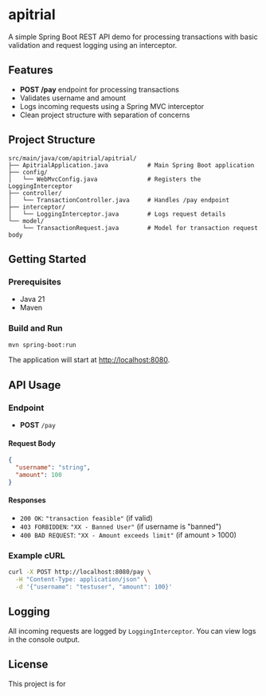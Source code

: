 # apitrial

A simple Spring Boot REST API demo for processing transactions with basic validation and request logging using an interceptor.

## Features

- **POST /pay** endpoint for processing transactions
- Validates username and amount
- Logs incoming requests using a Spring MVC interceptor
- Clean project structure with separation of concerns

## Project Structure

```
src/main/java/com/apitrial/apitrial/
├── ApitrialApplication.java           # Main Spring Boot application
├── config/
│   └── WebMvcConfig.java              # Registers the LoggingInterceptor
├── controller/
│   └── TransactionController.java     # Handles /pay endpoint
├── interceptor/
│   └── LoggingInterceptor.java        # Logs request details
└── model/
    └── TransactionRequest.java        # Model for transaction request body
```

## Getting Started

### Prerequisites

- Java 21
- Maven

### Build and Run

```bash
mvn spring-boot:run
```

The application will start at [http://localhost:8080](http://localhost:8080).

## API Usage

### Endpoint

- **POST** `/pay`

#### Request Body

```json
{
  "username": "string",
  "amount": 100
}
```

#### Responses

- `200 OK`: `"transaction feasible"` (if valid)
- `403 FORBIDDEN`: `"XX - Banned User"` (if username is "banned")
- `400 BAD REQUEST`: `"XX - Amount exceeds limit"` (if amount > 1000)

### Example cURL

```bash
curl -X POST http://localhost:8080/pay \
  -H "Content-Type: application/json" \
  -d '{"username": "testuser", "amount": 100}'
```

## Logging

All incoming requests are logged by `LoggingInterceptor`. You can view logs in the console output.

## License

This project is for